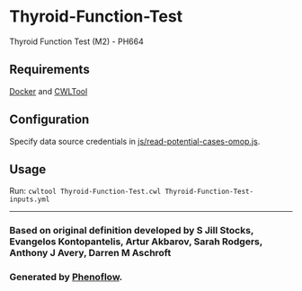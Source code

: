 # Thyroid-Function-Test

Thyroid Function Test (M2) - PH664

## Requirements

[Docker](https://docs.docker.com/install/) and [CWLTool](https://github.com/common-workflow-language/cwltool#install)

## Configuration

Specify data source credentials in [js/read-potential-cases-omop.js](js/read-potential-cases-omop.js).

## Usage

Run: `cwltool Thyroid-Function-Test.cwl Thyroid-Function-Test-inputs.yml`

***

### Based on original definition developed by S Jill Stocks, Evangelos Kontopantelis, Artur Akbarov, Sarah Rodgers, Anthony J Avery, Darren M Aschroft
### Generated by [Phenoflow](https://kclhi.org/phenoflow).
